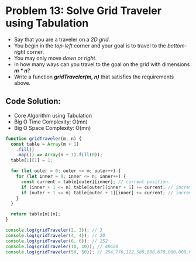 # Problem 13: Solve Grid Traveler using Tabulation

- Say that you are a traveler on a _2D grid_.
- You begin in the _top-left_ corner and your goal is to travel to the _bottom-right_ corner.
- You may only move _down_ or _right_.
- In how many ways can you travel to the goal on the grid with dimensions **_m \* n_**?
- Write a function **_gridTraveler(m, n)_** that satisfies the requirements above.

## Code Solution:

- Core Algorithm using Tabulation
- Big O Time Complexity: O(mn)
- Big O Space Complexity: O(mn)

```javascript
function gridTraveler(m, n) {
  const table = Array(m + 1)
    .fill()
    .map(() => Array(n + 1).fill(0));
  table[1][1] = 1;

  for (let outer = 0; outer <= m; outer++) {
    for (let inner = 0; inner <= n; inner++) {
      const current = table[outer][inner]; // current position.
      if (inner + 1 <= n) table[outer][inner + 1] += current; // increment right neighbor if the position is valid.
      if (outer + 1 <= m) table[outer + 1][inner] += current; // increment down neighbor if the position is valid.
    }
  }

  return table[m][n];
}

console.log(gridTraveler(2, 3)); // 3
console.log(gridTraveler(4, 4)); // 20
console.log(gridTraveler(6, 6)); // 252
console.log(gridTraveler(10, 10)); // 48620
console.log(gridTraveler(50, 50)); // 254,776,122,589,808,670,000,000,000,000.
```
